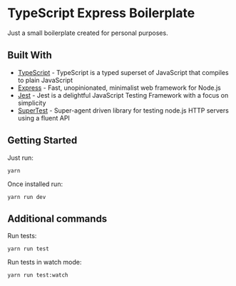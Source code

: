 # TypeScript Express Boilerplate

Just a small boilerplate created for personal purposes.

## Built With

- [TypeScript](https://www.typescriptlang.org/) - TypeScript is a typed superset of JavaScript that compiles to plain JavaScript
- [Express](https://expressjs.com/) - Fast, unopinionated, minimalist web framework for Node.js
- [Jest](https://jestjs.io/en/) - Jest is a delightful JavaScript Testing Framework with a focus on simplicity
- [SuperTest](https://github.com/visionmedia/supertest) - Super-agent driven library for testing node.js HTTP servers using a fluent API

## Getting Started

Just run:

```
yarn
```

Once installed run:

```
yarn run dev
```

## Additional commands

Run tests:

```
yarn run test
```

Run tests in watch mode:

```
yarn run test:watch
```